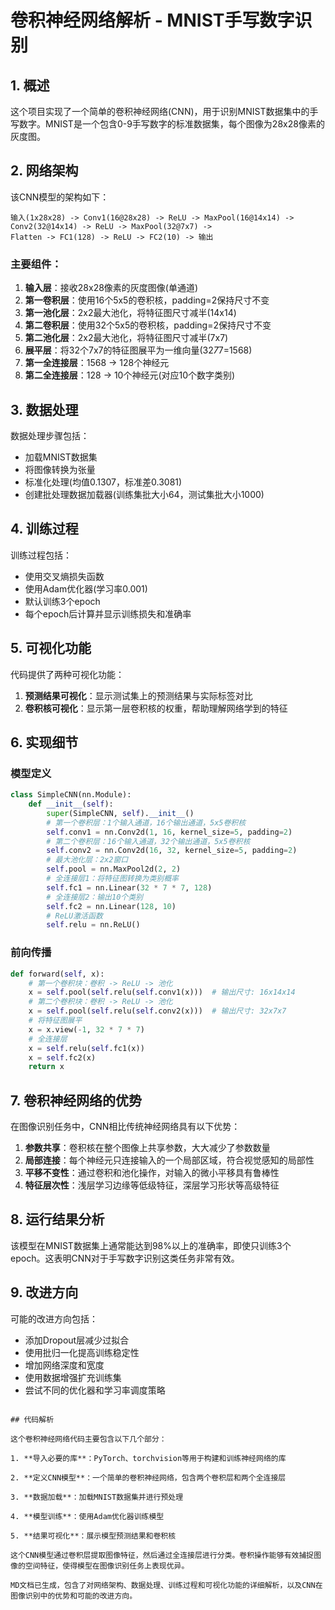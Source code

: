 
# 卷积神经网络解析 - MNIST手写数字识别

## 1. 概述

这个项目实现了一个简单的卷积神经网络(CNN)，用于识别MNIST数据集中的手写数字。MNIST是一个包含0-9手写数字的标准数据集，每个图像为28x28像素的灰度图。

## 2. 网络架构

该CNN模型的架构如下：

```
输入(1x28x28) -> Conv1(16@28x28) -> ReLU -> MaxPool(16@14x14) -> 
Conv2(32@14x14) -> ReLU -> MaxPool(32@7x7) -> 
Flatten -> FC1(128) -> ReLU -> FC2(10) -> 输出
```

### 主要组件：

1. **输入层**：接收28x28像素的灰度图像(单通道)
2. **第一卷积层**：使用16个5x5的卷积核，padding=2保持尺寸不变
3. **第一池化层**：2x2最大池化，将特征图尺寸减半(14x14)
4. **第二卷积层**：使用32个5x5的卷积核，padding=2保持尺寸不变
5. **第二池化层**：2x2最大池化，将特征图尺寸减半(7x7)
6. **展平层**：将32个7x7的特征图展平为一维向量(32*7*7=1568)
7. **第一全连接层**：1568 -> 128个神经元
8. **第二全连接层**：128 -> 10个神经元(对应10个数字类别)

## 3. 数据处理

数据处理步骤包括：
- 加载MNIST数据集
- 将图像转换为张量
- 标准化处理(均值0.1307，标准差0.3081)
- 创建批处理数据加载器(训练集批大小64，测试集批大小1000)

## 4. 训练过程

训练过程包括：
- 使用交叉熵损失函数
- 使用Adam优化器(学习率0.001)
- 默认训练3个epoch
- 每个epoch后计算并显示训练损失和准确率

## 5. 可视化功能

代码提供了两种可视化功能：
1. **预测结果可视化**：显示测试集上的预测结果与实际标签对比
2. **卷积核可视化**：显示第一层卷积核的权重，帮助理解网络学到的特征

## 6. 实现细节

### 模型定义
```python
class SimpleCNN(nn.Module):
    def __init__(self):
        super(SimpleCNN, self).__init__()
        # 第一个卷积层：1个输入通道，16个输出通道，5x5卷积核
        self.conv1 = nn.Conv2d(1, 16, kernel_size=5, padding=2)
        # 第二个卷积层：16个输入通道，32个输出通道，5x5卷积核
        self.conv2 = nn.Conv2d(16, 32, kernel_size=5, padding=2)
        # 最大池化层：2x2窗口
        self.pool = nn.MaxPool2d(2, 2)
        # 全连接层1：将特征图转换为类别概率
        self.fc1 = nn.Linear(32 * 7 * 7, 128)
        # 全连接层2：输出10个类别
        self.fc2 = nn.Linear(128, 10)
        # ReLU激活函数
        self.relu = nn.ReLU()
```

### 前向传播
```python
def forward(self, x):
    # 第一个卷积块：卷积 -> ReLU -> 池化
    x = self.pool(self.relu(self.conv1(x)))  # 输出尺寸: 16x14x14
    # 第二个卷积块：卷积 -> ReLU -> 池化
    x = self.pool(self.relu(self.conv2(x)))  # 输出尺寸: 32x7x7
    # 将特征图展平
    x = x.view(-1, 32 * 7 * 7)
    # 全连接层
    x = self.relu(self.fc1(x))
    x = self.fc2(x)
    return x
```

## 7. 卷积神经网络的优势

在图像识别任务中，CNN相比传统神经网络具有以下优势：

1. **参数共享**：卷积核在整个图像上共享参数，大大减少了参数数量
2. **局部连接**：每个神经元只连接输入的一个局部区域，符合视觉感知的局部性
3. **平移不变性**：通过卷积和池化操作，对输入的微小平移具有鲁棒性
4. **特征层次性**：浅层学习边缘等低级特征，深层学习形状等高级特征

## 8. 运行结果分析

该模型在MNIST数据集上通常能达到98%以上的准确率，即使只训练3个epoch。这表明CNN对于手写数字识别这类任务非常有效。

## 9. 改进方向

可能的改进方向包括：
- 添加Dropout层减少过拟合
- 使用批归一化提高训练稳定性
- 增加网络深度和宽度
- 使用数据增强扩充训练集
- 尝试不同的优化器和学习率调度策略
```

## 代码解析

这个卷积神经网络代码主要包含以下几个部分：

1. **导入必要的库**：PyTorch、torchvision等用于构建和训练神经网络的库

2. **定义CNN模型**：一个简单的卷积神经网络，包含两个卷积层和两个全连接层

3. **数据加载**：加载MNIST数据集并进行预处理

4. **模型训练**：使用Adam优化器训练模型

5. **结果可视化**：展示模型预测结果和卷积核

这个CNN模型通过卷积层提取图像特征，然后通过全连接层进行分类。卷积操作能够有效捕捉图像的空间特征，使得模型在图像识别任务上表现优异。

MD文档已生成，包含了对网络架构、数据处理、训练过程和可视化功能的详细解析，以及CNN在图像识别中的优势和可能的改进方向。